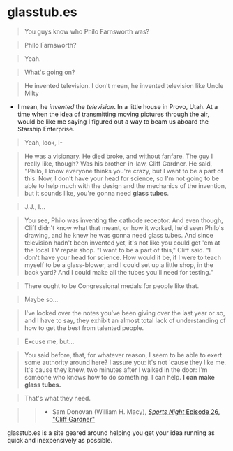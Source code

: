 glasstub.es
===========

> You guys know who Philo Farnsworth was?

> Philo Farnsworth?

> Yeah.

> What's going on?

> He invented television. I don't mean, he invented television like Uncle Milty
- I mean, he *invented* the *television*. In a little house in Provo, Utah.
At a time when the idea of transmitting moving pictures through the air,
would be like me saying I figured out a way to beam us aboard the Starship
Enterprise.

> Yeah, look, I-

> He was a visionary. He died broke, and without fanfare. The guy I really
like, though? Was his brother-in-law, Cliff Gardner. He said, "Philo, I know
everyone thinks you're crazy, but I want to be a part of this. Now, I don't
have your head for science, so I'm not going to be able to help much with
the design and the mechanics of the invention, but it sounds like, you're
gonna need **glass tubes**.

> J.J., I...

> You see, Philo was inventing the cathode receptor. And even though, Cliff
didn't know what that meant, or how it worked, he'd seen Philo's drawing,
and he knew he was gonna need glass tubes. And since television hadn't been
invented yet, it's not like you could get 'em at the local TV repair shop.
"I want to be a part of this," Cliff said. "I don't have your head for
science. How would it be, if I were to teach myself to be a glass-blower,
and I could set up a little shop, in the back yard? And I could make all the
tubes you'll need for testing."

> There ought to be Congressional medals for people like that.

> Maybe so...

> I've looked over the notes you've been giving over the last year or so, and I
have to say, they exhibit an almost total lack of understanding of how to get
the best from talented people.

> Excuse me, but...

> You said before, that, for whatever reason, I seem to be able to exert some
authority around here? I assure you: it's not 'cause they like me. It's cause
they knew, two minutes after I walked in the door: I'm someone who knows how
to do something. I can help. **I can make glass tubes.**

> That's what they need.

>> - Sam Donovan (William H. Macy), [*Sports Night* Episode 26, "Cliff Gardner"](http://www.youtube.com/watch?v=H-va0tWJLTc)

glasstub.es is a site geared around helping you get your idea running as
quick and inexpensively as possible.
